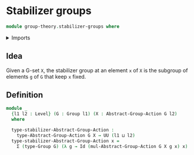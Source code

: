 # Stabilizer groups

```agda
module group-theory.stabilizer-groups where
```

<details><summary>Imports</summary>
```agda
open import foundation.dependent-pair-types
open import foundation.identity-types
open import foundation.universe-levels
open import group-theory.group-actions
open import group-theory.groups
```
</details>

## Idea

Given a G-set `X`, the stabilizer group at an element `x` of `X` is the subgroup of elements `g` of `G` that keep `x` fixed.

## Definition

```agda
module _
  {l1 l2 : Level} (G : Group l1) (X : Abstract-Group-Action G l2)
  where

  type-stabilizer-Abstract-Group-Action :
    type-Abstract-Group-Action G X → UU (l1 ⊔ l2)
  type-stabilizer-Abstract-Group-Action x =
    Σ (type-Group G) (λ g → Id (mul-Abstract-Group-Action G X g x) x)
```


